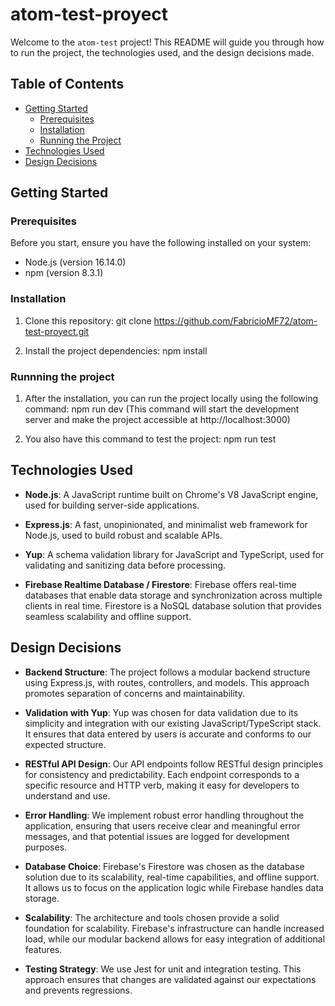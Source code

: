# atom-test-proyect

Welcome to the `atom-test` project! This README will guide you through how to run the project, the technologies used, and the design decisions made.

## Table of Contents
- [Getting Started](#getting-started)
  - [Prerequisites](#prerequisites)
  - [Installation](#installation)
  - [Running the Project](#running-the-project)
- [Technologies Used](#technologies-used)
- [Design Decisions](#design-decisions)

## Getting Started

### Prerequisites

Before you start, ensure you have the following installed on your system:

- Node.js (version 16.14.0)
- npm (version 8.3.1)

### Installation

1. Clone this repository:
   git clone https://github.com/FabricioMF72/atom-test-proyect.git

2. Install the project dependencies:
   npm install

### Runnning the project
1. After the installation, you can run the project locally using the following command:
   npm run dev (This command will start the development server and make the project accessible at http://localhost:3000)

2. You also have this command to test the project:
   npm run test

## Technologies Used

- **Node.js**: A JavaScript runtime built on Chrome's V8 JavaScript engine, used for building server-side applications.

- **Express.js**: A fast, unopinionated, and minimalist web framework for Node.js, used to build robust and scalable APIs.

- **Yup**: A schema validation library for JavaScript and TypeScript, used for validating and sanitizing data before processing.

- **Firebase Realtime Database / Firestore**: Firebase offers real-time databases that enable data storage and synchronization across multiple clients in real time. Firestore is a NoSQL database solution that provides seamless scalability and offline support.

## Design Decisions

- **Backend Structure**: The project follows a modular backend structure using Express.js, with routes, controllers, and models. This approach promotes separation of concerns and maintainability.

- **Validation with Yup**: Yup was chosen for data validation due to its simplicity and integration with our existing JavaScript/TypeScript stack. It ensures that data entered by users is accurate and conforms to our expected structure.

- **RESTful API Design**: Our API endpoints follow RESTful design principles for consistency and predictability. Each endpoint corresponds to a specific resource and HTTP verb, making it easy for developers to understand and use.

- **Error Handling**: We implement robust error handling throughout the application, ensuring that users receive clear and meaningful error messages, and that potential issues are logged for development purposes.

- **Database Choice**: Firebase's Firestore was chosen as the database solution due to its scalability, real-time capabilities, and offline support. It allows us to focus on the application logic while Firebase handles data storage.

- **Scalability**: The architecture and tools chosen provide a solid foundation for scalability. Firebase's infrastructure can handle increased load, while our modular backend allows for easy integration of additional features.

- **Testing Strategy**: We use Jest for unit and integration testing. This approach ensures that changes are validated against our expectations and prevents regressions.
